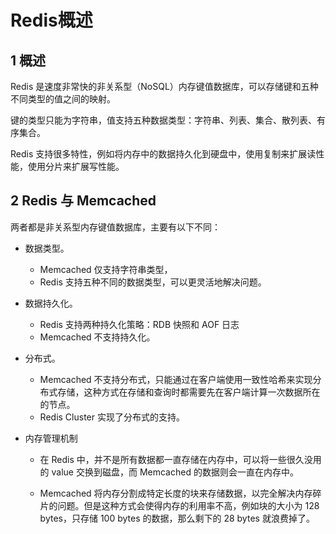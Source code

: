 # Redis概述

## 1 概述


Redis 是速度非常快的非关系型（NoSQL）内存键值数据库，可以存储键和五种不同类型的值之间的映射。

键的类型只能为字符串，值支持五种数据类型：字符串、列表、集合、散列表、有序集合。

Redis 支持很多特性，例如将内存中的数据持久化到硬盘中，使用复制来扩展读性能，使用分片来扩展写性能。



## 2 Redis 与 Memcached

两者都是非关系型内存键值数据库，主要有以下不同：

* 数据类型。
  * Memcached 仅支持字符串类型，
  * Redis 支持五种不同的数据类型，可以更灵活地解决问题。
* 数据持久化。
  * Redis 支持两种持久化策略：RDB 快照和 AOF 日志
  * Memcached 不支持持久化。
* 分布式。
  * Memcached 不支持分布式，只能通过在客户端使用一致性哈希来实现分布式存储，这种方式在存储和查询时都需要先在客户端计算一次数据所在的节点。
  * Redis Cluster 实现了分布式的支持。

* 内存管理机制
    - 在 Redis 中，并不是所有数据都一直存储在内存中，可以将一些很久没用的 value 交换到磁盘，而 Memcached 的数据则会一直在内存中。

    - Memcached 将内存分割成特定长度的块来存储数据，以完全解决内存碎片的问题。但是这种方式会使得内存的利用率不高，例如块的大小为 128 bytes，只存储 100 bytes 的数据，那么剩下的 28 bytes 就浪费掉了。
